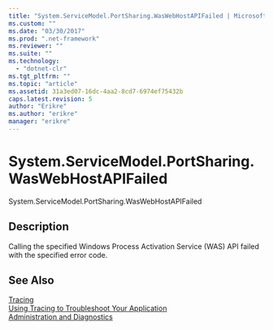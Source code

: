 ```yaml
---
title: "System.ServiceModel.PortSharing.WasWebHostAPIFailed | Microsoft Docs"
ms.custom: ""
ms.date: "03/30/2017"
ms.prod: ".net-framework"
ms.reviewer: ""
ms.suite: ""
ms.technology: 
  - "dotnet-clr"
ms.tgt_pltfrm: ""
ms.topic: "article"
ms.assetid: 31a3ed07-16dc-4aa2-8cd7-6974ef75432b
caps.latest.revision: 5
author: "Erikre"
ms.author: "erikre"
manager: "erikre"
---
```

# System.ServiceModel.PortSharing.WasWebHostAPIFailed
System.ServiceModel.PortSharing.WasWebHostAPIFailed  
  
## Description  
 Calling the specified Windows Process Activation Service (WAS) API failed with the specified error code.  
  
## See Also  
 [Tracing](../../../../../docs/framework/wcf/diagnostics/tracing/index.md)   
 [Using Tracing to Troubleshoot Your Application](../../../../../docs/framework/wcf/diagnostics/tracing/using-tracing-to-troubleshoot-your-application.md)   
 [Administration and Diagnostics](../../../../../docs/framework/wcf/diagnostics/index.md)